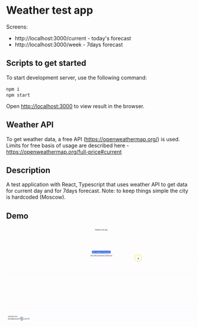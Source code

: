 # Weather test app

Screens:
  - http://localhost:3000/current - today's forecast
  - http://localhost:3000/week - 7days forecast

## Scripts to get started

To start development server, use the following command:

```
npm i
npm start
```
Open [http://localhost:3000](http://localhost:3000) to view result in the browser.

## Weather API

To get weather data, a free API (https://openweathermap.org/) is used.
Limits for free basis of usage are described here - https://openweathermap.org/full-price#current

## Description

A test application with React, Typescript that uses weather API to get data for current day and for 7days forecast.
Note: to keep things simple the city is hardcoded (Moscow). 

## Demo
![How it works](src/assets/demo.gif)
